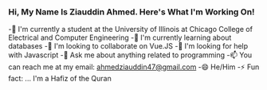 ### Hi, My Name Is Ziauddin Ahmed. Here's What I'm Working On!

-🔭 I'm currently a student at the University of Illinois at Chicago College of Electrical and Computer Engineering
-🌱 I'm currently learning about databases
-👯 I'm looking to collaborate on Vue.JS
-🤔 I'm looking for help with Javascript
-💬 Ask me about anything related to programming
-📫 You can reach me at my email: ahmedziauddin47@gmail.com
-😄 He/Him
-⚡ Fun fact: ... I'm a Hafiz of the Quran
